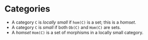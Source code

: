 # Categories

- A category `C` is *locally small* if `hom(C)` is a set; this is a *homset*.
- A category `C` is *small* if both `Ob(C)` and `Hom(C)` are sets.
- A *homset* `Hom(C)` is a set of morphisms in a locally small category.
